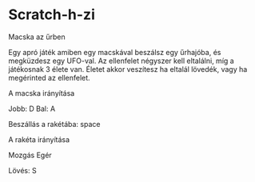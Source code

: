 # Scratch-h-zi

Macska az űrben

Egy apró játék amiben egy macskával beszálsz egy űrhajóba, és megküzdesz egy UFO-val. Az ellenfelet négyszer kell eltalálni, míg a játékosnak 3 élete van. Életet akkor veszítesz ha eltalál lövedék, vagy ha megérinted az ellenfelet. 

A macska irányítása

Jobb: D
Bal: A 

Beszállás a rakétába: space

A rakéta irányítása

Mozgás Egér

Lövés: S
